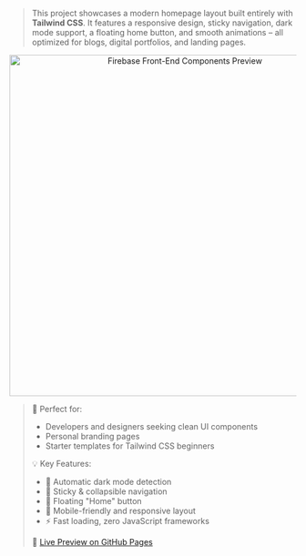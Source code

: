 
> This project showcases a modern homepage layout built entirely with **Tailwind CSS**. It features a responsive design, sticky navigation, dark mode support, a floating home button, and smooth animations – all optimized for blogs, digital portfolios, and landing pages.

<p align="center">
  <img src="https://debeatzgh.wordpress.com/wp-content/uploads/2025/08/generateamobile-firstresponsivebloggertemplatewithcustomizablecolorsfontsandsections1576324612066211977.jpg" alt="Firebase Front-End Components Preview" width="600"/>
</p>



>
> 🎯 Perfect for:
>
> * Developers and designers seeking clean UI components
> * Personal branding pages
> * Starter templates for Tailwind CSS beginners
>
> 💡 Key Features:
>
> * 🌙 Automatic dark mode detection
> * 🧭 Sticky & collapsible navigation
> * 🎯 Floating "Home" button
> * 📱 Mobile-friendly and responsive layout
> * ⚡ Fast loading, zero JavaScript frameworks
>
> 🔗 [Live Preview on GitHub Pages](https://digimartgh.blogspot.com/p/sign-in-for-more_19.html)

